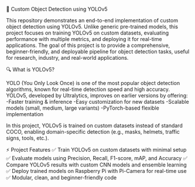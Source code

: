 📌 Custom Object Detection using YOLOv5

This repository demonstrates an end-to-end implementation of custom object detection using YOLOv5. Unlike generic pre-trained models, this project focuses on training YOLOv5 on custom datasets, evaluating performance with multiple metrics, and deploying it for real-time applications.
The goal of this project is to provide a comprehensive, beginner-friendly, and deployable pipeline for object detection tasks, useful for research, industry, and real-world applications.

🔍 What is YOLOv5?

YOLO (You Only Look Once) is one of the most popular object detection algorithms, known for real-time detection speed and high accuracy.
YOLOv5, developed by Ultralytics, improves on earlier versions by offering:
-Faster training & inference
-Easy customization for new datasets
-Scalable models (small, medium, large variants)
-PyTorch-based flexible implementation

In this project, YOLOv5 is trained on custom datasets instead of standard COCO, enabling domain-specific detection (e.g., masks, helmets, traffic signs, tools, etc.).

⚡ Project Features
✅ Train YOLOv5 on custom datasets with minimal setup
✅ Evaluate models using Precision, Recall, F1-score, mAP, and Accuracy
✅ Compare YOLOv5 results with custom CNN models and ensemble learning
✅ Deploy trained models on Raspberry Pi with Pi-Camera for real-time use
✅ Modular, clean, and beginner-friendly code

